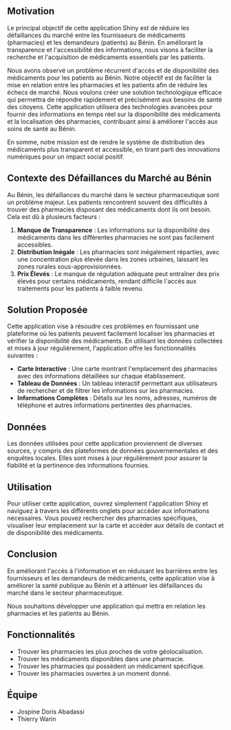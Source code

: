 ## Motivation

Le principal objectif de cette application Shiny est de réduire les défaillances du marché entre les fournisseurs de médicaments (pharmacies) et les demandeurs (patients) au Bénin. En améliorant la transparence et l'accessibilité des informations, nous visons à faciliter la recherche et l'acquisition de médicaments essentiels par les patients.


Nous avons observé un problème récurrent d'accès et de disponibilité des médicaments pour les patients au Bénin. Notre objectif est de faciliter la mise en relation entre les pharmacies et les patients afin de réduire les échecs de marché. Nous voulons créer une solution technologique efficace qui permettra de répondre rapidement et précisément aux besoins de santé des citoyens. Cette application utilisera des technologies avancées pour fournir des informations en temps réel sur la disponibilité des médicaments et la localisation des pharmacies, contribuant ainsi à améliorer l'accès aux soins de santé au Bénin.

En somme, notre mission est de rendre le système de distribution des médicaments plus transparent et accessible, en tirant parti des innovations numériques pour un impact social positif.

## Contexte des Défaillances du Marché au Bénin
Au Bénin, les défaillances du marché dans le secteur pharmaceutique sont un problème majeur. Les patients rencontrent souvent des difficultés à trouver des pharmacies disposant des médicaments dont ils ont besoin. Cela est dû à plusieurs facteurs :
1. **Manque de Transparence** : Les informations sur la disponibilité des médicaments dans les différentes pharmacies ne sont pas facilement accessibles.
2. **Distribution Inégale** : Les pharmacies sont inégalement réparties, avec une concentration plus élevée dans les zones urbaines, laissant les zones rurales sous-approvisionnées.
3. **Prix Élevés** : Le manque de régulation adéquate peut entraîner des prix élevés pour certains médicaments, rendant difficile l'accès aux traitements pour les patients à faible revenu.

## Solution Proposée
Cette application vise à résoudre ces problèmes en fournissant une plateforme où les patients peuvent facilement localiser les pharmacies et vérifier la disponibilité des médicaments. En utilisant les données collectées et mises à jour régulièrement, l'application offre les fonctionnalités suivantes :
- **Carte Interactive** : Une carte montrant l'emplacement des pharmacies avec des informations détaillées sur chaque établissement.
- **Tableau de Données** : Un tableau interactif permettant aux utilisateurs de rechercher et de filtrer les informations sur les pharmacies.
- **Informations Complètes** : Détails sur les noms, adresses, numéros de téléphone et autres informations pertinentes des pharmacies.

## Données
Les données utilisées pour cette application proviennent de diverses sources, y compris des plateformes de données gouvernementales et des enquêtes locales. Elles sont mises à jour régulièrement pour assurer la fiabilité et la pertinence des informations fournies.

## Utilisation
Pour utiliser cette application, ouvrez simplement l'application Shiny et naviguez à travers les différents onglets pour accéder aux informations nécessaires. Vous pouvez rechercher des pharmacies spécifiques, visualiser leur emplacement sur la carte et accéder aux détails de contact et de disponibilité des médicaments.

## Conclusion
En améliorant l'accès à l'information et en réduisant les barrières entre les fournisseurs et les demandeurs de médicaments, cette application vise à améliorer la santé publique au Bénin et à atténuer les défaillances du marché dans le secteur pharmaceutique.


Nous souhaitons développer une application qui mettra en relation les pharmacies et les patients au Bénin.

## Fonctionnalités

- Trouver les pharmacies les plus proches de votre géolocalisation.
- Trouver les médicaments disponibles dans une pharmacie.
- Trouver les pharmacies qui possèdent un médicament spécifique.
- Trouver les pharmacies ouvertes à un moment donné.


## Équipe

- Jospine Doris Abadassi
- Thierry Warin


